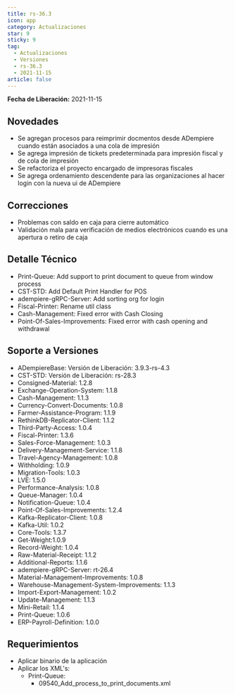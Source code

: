 ```yaml
---
title: rs-36.3
icon: app
category: Actualizaciones
star: 9
sticky: 9
tag:
  - Actualizaciones
  - Versiones
  - rs-36.3
  - 2021-11-15
article: false
---
```


**Fecha de Liberación:** 2021-11-15

## Novedades

- Se agregan procesos para reimprimir docmentos desde ADempiere cuando están asociados a una cola de impresión
- Se agrega impresión de tickets predeterminada para impresión fiscal y de cola de impresión
- Se refactoriza el proyecto encargado de impresoras fiscales
- Se agrega ordenamiento descendente para las organizaciones al hacer login con la nueva ui de ADempiere

## Correcciones

- Problemas con saldo en caja para cierre automático
- Validación mala para verificación de medios electrónicos cuando es una apertura o retiro de caja

## Detalle Técnico

- Print-Queue: Add support to print document to queue from window process
- CST-STD: Add Default Print Handler for POS
- adempiere-gRPC-Server: Add sorting org for login
- Fiscal-Printer: Rename util class
- Cash-Management: Fixed error with Cash Closing
- Point-Of-Sales-Improvements: Fixed error with cash opening and withdrawal

## Soporte a Versiones

- ADempiereBase: Versión de Liberación: 3.9.3-rs-4.3
- CST-STD: Versión de Liberación: rs-28.3
- Consigned-Material: 1.2.8
- Exchange-Operation-System: 1.1.8
- Cash-Management: 1.1.3
- Currency-Convert-Documents: 1.0.8
- Farmer-Assistance-Program: 1.1.9
- RethinkDB-Replicator-Client: 1.1.2
- Third-Party-Access: 1.0.4
- Fiscal-Printer: 1.3.6
- Sales-Force-Management: 1.0.3
- Delivery-Management-Service: 1.1.8
- Travel-Agency-Management: 1.0.8
- Withholding: 1.0.9
- Migration-Tools: 1.0.3
- LVE: 1.5.0
- Performance-Analysis: 1.0.8
- Queue-Manager: 1.0.4
- Notification-Queue: 1.0.4
- Point-Of-Sales-Improvements: 1.2.4
- Kafka-Replicator-Client: 1.0.8
- Kafka-Util: 1.0.2
- Core-Tools: 1.3.7
- Get-Weight:1.0.9
- Record-Weight: 1.0.4
- Raw-Material-Receipt: 1.1.2
- Additional-Reports: 1.1.6
- adempiere-gRPC-Server: rt-26.4
- Material-Management-Improvements: 1.0.8
- Warehouse-Management-System-Improvements: 1.1.3
- Import-Export-Management: 1.0.2
- Update-Management: 1.1.3
- Mini-Retail: 1.1.4
- Print-Queue: 1.0.6
- ERP-Payroll-Definition: 1.0.0

## Requerimientos

- Aplicar binario de la aplicación
- Aplicar los XML's:
  - Print-Queue:
    - 09540_Add_process_to_print_documents.xml
